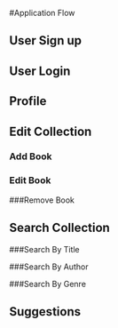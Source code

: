#Application Flow

## User Sign up

## User Login

## Profile

## Edit Collection

### Add Book

### Edit Book

###Remove Book

## Search Collection

###Search By Title

###Search By Author

###Search By Genre

## Suggestions